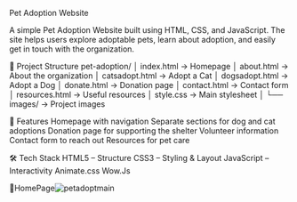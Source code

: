 Pet Adoption Website

A simple Pet Adoption Website built using HTML, CSS, and JavaScript.
The site helps users explore adoptable pets, learn about adoption, and easily get in touch with the organization.

📂 Project Structure
pet-adoption/
│ index.html → Homepage
│ about.html → About the organization
│ catsadopt.html → Adopt a Cat
│ dogsadopt.html → Adopt a Dog
│ donate.html → Donation page
│ contact.html → Contact form
│ resources.html → Useful resources
│ style.css → Main stylesheet
│
└── images/ → Project images

🚀 Features
Homepage with navigation
Separate sections for dog and cat adoptions
Donation page for supporting the shelter
Volunteer information
Contact form to reach out
Resources for pet care

🛠️ Tech Stack
HTML5 – Structure
CSS3 – Styling & Layout
JavaScript – Interactivity
Animate.css
Wow.Js

📸HomePage![petadoptmain](https://github.com/user-attachments/assets/37b6c66a-e70e-4247-9819-9b977a71ac5d)
